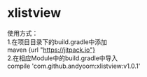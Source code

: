 # xlistview
使用方式：
<br /> 1.在项目目录下的build.gradle中添加
<br />     maven {url "https://jitpack.io"}
<br /> 2.在相应Module中的build.gradle中导入
<br />     compile 'com.github.andyoom:xlistview:v1.0.1'

